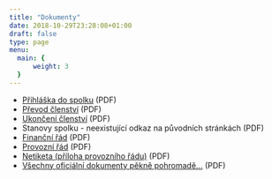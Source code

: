 ```yaml
---
title: "Dokumenty"
date: 2018-10-29T23:28:08+01:00
draft: false
type: page
menu:
  main: {
      weight: 3
  }
---
```


* [Přihláška do spolku](files/CercanyNet-prihlaska.pdf) (PDF)
* [Převod členství](files/CercanyNet-prevod_clenstvi.pdf) (PDF)
* [Ukončení členství](files/CercanyNet-ukonceni_clenstvi.pdf) (PDF)
* Stanovy spolku - neexistující odkaz na původních stránkách (PDF)
* [Finanční řád](files/Financni_rad.pdf) (PDF)
* [Provozní řád](files/Provozni_rad.pdf) (PDF)
* [Netiketa (příloha provozního řádu)](files/netiketa.pdf) (PDF)
* [Všechny oficiální dokumenty pěkně pohromadě...](files/PDF_dokumenty.zip) (PDF)